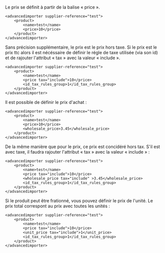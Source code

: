 Le prix se définit à partir de la balise « price ».
```
<advancedimporter supplier-reference="test">
    <product>
        <name>test</name>
        <price>10</price>
    </product>
</advancedimporter>
```

Sans précision supplémentaire, le prix est le prix hors taxe. Si le prix est le prix ttc alors il est nécéssaire de définir le régle de taxe utilisée (via son id) et de rajouter l'attribut « tax » avec la valeur « include ».
```
<advancedimporter supplier-reference="test">
    <product>
        <name>test</name>
        <price tax="include">10</price>
        <id_tax_rules_group>1</id_tax_rules_group>
    </product>
</advancedimporter>
```

Il est possible de définir le prix d'achat :
```
<advancedimporter supplier-reference="test">
    <product>
        <name>test</name>
        <price>10</price>
        <wholesale_price>3.45</wholesale_price>
    </product>
</advancedimporter>
```

De la même manière que pour le prix, ce prix est concidéré hors tax. S'il est avec taxe, il faudra rajouter l'attribut « tax » avec la valeur « include » :
```
<advancedimporter supplier-reference="test">
    <product>
        <name>test</name>
        <price tax="include">10</price>
        <wholesale_price tax="include" >3.45</wholesale_price>
        <id_tax_rules_group>1</id_tax_rules_group>
    </product>
</advancedimporter>
```

Si le produit peut être frationné, vous pouvez définir le prix de l'unité. Le prix total correspont au prix avec toutes les unités :
```
<advancedimporter supplier-reference="test">
    <product>
        <name>test</name>
        <price tax="include">10</price>
        <unit_price tax="include">1</unit_price>
        <id_tax_rules_group>1</id_tax_rules_group>
    </product>
</advancedimporter>
```
